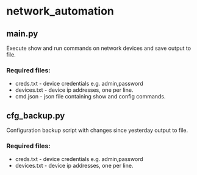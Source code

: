 # network_automation

## main.py

Execute show and run commands on network devices and save output to file.

### Required files:

- creds.txt - device credentials e.g. admin,password
- devices.txt - device ip addresses, one per line.
- cmd.json - json file containing show and config commands.

## cfg_backup.py

Configuration backup script with changes since yesterday output to file.

### Required files:

- creds.txt - device credentials e.g. admin,password
- devices.txt - device ip addresses, one per line.

